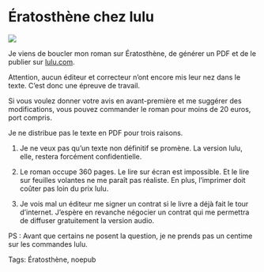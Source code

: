 # Ératosthène chez lulu

![](http://blog.tcrouzet.comhttps://tcrouzet.com/images_tc/200706beta.jpg)

Je viens de boucler mon roman sur Ératosthène, de générer un PDF et de le publier sur [lulu.com](http://www.lulu.com/browse/book_view.php?fCID=925053).<span id="more-471"></span>

Attention, aucun éditeur et correcteur n’ont encore mis leur nez dans le texte. C’est donc une épreuve de travail.

Si vous voulez donner votre avis en avant-première et me suggérer des modifications, vous pouvez commander le roman pour moins de 20 euros, port compris.

Je ne distribue pas le texte en PDF pour trois raisons.

1. Je ne veux pas qu’un texte non définitif se promène. La version lulu, elle, restera forcément confidentielle.

2. Le roman occupe 360 pages. Le lire sur écran est impossible. Et le lire sur feuilles volantes ne me paraît pas réaliste. En plus, l’imprimer doit coûter pas loin du prix lulu.

3. Je vois mal un éditeur me signer un contrat si le livre a déjà fait le tour d’internet. J’espère en revanche négocier un contrat qui me permettra de diffuser gratuitement la version audio.

PS : Avant que certains ne posent la question, je ne prends pas un centime sur les commandes lulu.

Tags: Ératosthène, noepub